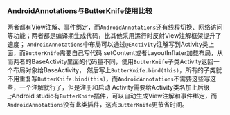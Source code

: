 ### AndroidAnnotations与ButterKnife使用比较
两者都有View注解、事件绑定，而`AndroidAnnotations`还有线程切换、网络访问等功能；两者都是编译期生成代码，比其他采用运行时反射View注解框架提升了速度；
`AndroidAnnotations`中布局可以通过`@EActivity`注解写到Activity类上面，而`ButterKnife`需要自己写代码
setContent或者LayoutInflater加载布局，从而两者的BaseActivity里面的代码量不同，使用`ButterKnife`子类Activity返回一个布局对象给BaseActivity，
然后写上`ButterKnife.bind(this)`，所有的子类就不用重复写`ButterKnife.bind(this)`，而`AndroidAnnotations`不需要这些写这些，一个注解就行了，但是注册和启动
Activity需要给Activity类名加上后缀_;Android studio有`ButterKnife`插件，可以自动生成View注解和事件绑定，而`AndroidAnnotations`没有此类插件，这点`ButterKnife`更节省时间。
